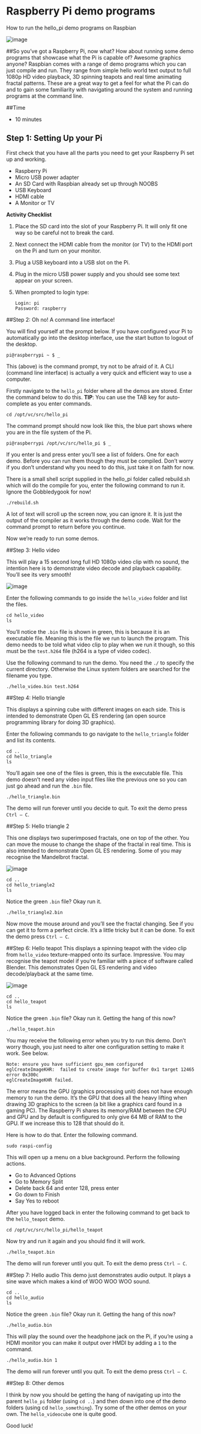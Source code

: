 Raspberry Pi demo programs 
=============
How to run the hello_pi demo programs on Raspbian

![image](./images/cover.jpg "Raspberry Pi")

##So you’ve got a Raspberry Pi, now what?
How about running some demo programs that showcase what the Pi is capable of?  Awesome graphics anyone?
Raspbian comes with a range of demo programs which you can just compile and run.  They range from simple hello world text output to full 1080p HD video playback, 3D spinning teapots and real time animating fractal patterns.
These are a great way to get a feel for what the Pi can do and to gain some familiarity with navigating around the system and running programs at the command line.

##Time
* 10 minutes

## Step 1: Setting Up your Pi
First check that you have all the parts you need to get your Raspberry Pi set up and working.

- Raspberry Pi
- Micro USB power adapter
- An SD Card with Raspbian already set up through NOOBS
- USB Keyboard
- HDMI cable
- A Monitor or TV

**Activity Checklist**

1.	Place the SD card into the slot of your Raspberry Pi. It will only fit one way so be careful not to break the card. 
2.	Next connect the HDMI cable from the monitor (or TV) to the HDMI port on the Pi and turn on your monitor. 
3.	Plug a USB keyboard into a USB slot on the Pi.
4.	Plug in the micro USB power supply and you should see some text appear on your screen.
5.	When prompted to login type:

	```
	Login: pi
	Password: raspberry
	```

##Step 2: Oh no! A command line interface!

You will find yourself at the prompt below.  If you have configured your Pi to automatically go into the desktop interface, use the start button to logout of the desktop.

`pi@raspberrypi ~ $ _`

This (above) is the command prompt, try not to be afraid of it.  A CLI (command line interface) is actually a very quick and efficient way to use a computer.

Firstly navigate to the `hello_pi` folder where all the demos are stored.  Enter the command below to do this.  **TIP**: You can use the TAB key for auto-complete as you enter commands.

`cd /opt/vc/src/hello_pi`

The command prompt should now look like this, the blue part shows where you are in the file system of the Pi.

`pi@raspberrypi /opt/vc/src/hello_pi $ _`

If you enter ls and press enter you’ll see a list of folders.  One for each demo.  Before you can run them though they must be compiled.  Don’t worry if you don’t understand why you need to do this, just take it on faith for now.

There is a small shell script supplied in the hello_pi folder called rebuild.sh which will do the compile for you, enter the following command to run it.  Ignore the Gobbledygook for now!

`./rebuild.sh`

A lot of text will scroll up the screen now, you can ignore it.  It is just the output of the compiler as it works through the demo code.  Wait for the command prompt to return before you continue.

Now we’re ready to run some demos.

##Step 3: Hello video

This will play a 15 second long full HD 1080p video clip with no sound, the intention here is to demonstrate video decode and playback capability.  You’ll see its very smooth!

![image](./images/bbb.jpg "Big Buck Bunny")
 
Enter the following commands to go inside the `hello_video` folder and list the files.

```
cd hello_video
ls
```

You’ll notice the `.bin` file is shown in green, this is because it is an executable file.  Meaning this is the file we run to launch the program.  This demo needs to be told what video clip to play when we run it though, so this must be the `test.h264` file (h264 is a type of video codec).

Use the following command to run the demo. You need the `./` to specify the current directory.  Otherwise the Linux system folders are searched for the filename you type.

`./hello_video.bin test.h264`

##Step 4: Hello triangle

This displays a spinning cube with different images on each side.  This is intended to demonstrate Open GL ES rendering (an open source programming library for doing 3D graphics).

Enter the following commands to go navigate to the `hello_triangle` folder and list its contents.

```
cd ..
cd hello_triangle
ls
```

You’ll again see one of the files is green, this is the executable file.  This demo doesn’t need any video input files like the previous one so you can just go ahead and run the `.bin` file.

`./hello_triangle.bin`

The demo will run forever until you decide to quit.  To exit the demo press `Ctrl – C`.

##Step 5: Hello triangle 2

This one displays two superimposed fractals, one on top of the other.  You can move the mouse to change the shape of the fractal in real time.  This is also intended to demonstrate Open GL ES rendering.  Some of you may recognise the Mandelbrot fractal.

![image](./images/mandelbrot.jpg "Big Buck Bunny")

```
cd ..
cd hello_triangle2
ls
```

Notice the green `.bin` file?  Okay run it.

`./hello_triangle2.bin`

Now move the mouse around and you’ll see the fractal changing.  See if you can get it to form a perfect circle.  It’s a little tricky but it can be done.  To exit the demo press `Ctrl – C`.

##Step 6: Hello teapot
This displays a spinning teapot with the video clip from `hello_video` texture-mapped onto its surface.  Impressive.  You may recognise the teapot model if you’re familiar with a piece of software called Blender.  This demonstrates Open GL ES rendering and video decode/playback at the same time.

![image](./images/teapot.jpg "Tea Pot")

```
cd ..
cd hello_teapot
ls
```

Notice the green `.bin` file?  Okay run it.  Getting the hang of this now?

`./hello_teapot.bin`

You may receive the following error when you try to run this demo.  Don’t worry though, you just need to alter one configuration setting to make it work.  See below.

```
Note: ensure you have sufficient gpu_mem configured
eglCreateImageKHR:  failed to create image for buffer 0x1 target 12465 error 0x300c
eglCreateImageKHR failed.
```

The error means the GPU (graphics processing unit) does not have enough memory to run the demo.  It’s the GPU that does all the heavy lifting when drawing 3D graphics to the screen (a bit like a graphics card found in a gaming PC).  The Raspberry Pi shares its memory/RAM between the CPU and GPU and by default is configured to only give 64 MB of RAM to the GPU.  If we increase this to 128 that should do it.

Here is how to do that.  Enter the following command.

`sudo raspi-config`

This will open up a menu on a blue background.  Perform the following actions.
* Go to Advanced Options
* Go to Memory Split
* Delete back 64 and enter 128, press enter
* Go down to Finish
* Say Yes to reboot

After you have logged back in enter the following command to get back to the `hello_teapot` demo.

`cd /opt/vc/src/hello_pi/hello_teapot`

Now try and run it again and you should find it will work.

`./hello_teapot.bin`

The demo will run forever until you quit. To exit the demo press `Ctrl – C`. 

##Step 7: Hello audio
This demo just demonstrates audio output.  It plays a sine wave which makes a kind of WOO WOO WOO sound.

```
cd ..
cd hello_audio
ls
```

Notice the green `.bin` file?  Okay run it.  Getting the hang of this now?

`./hello_audio.bin`

This will play the sound over the headphone jack on the Pi, if you’re using a HDMI monitor you can make it output over HMDI by adding a `1` to the command.

`./hello_audio.bin 1`

The demo will run forever until you quit. To exit the demo press `Ctrl – C`.

##Step 8: Other demos

I think by now you should be getting the hang of navigating up into the parent `hello_pi` folder (using `cd ..`) and then down into one of the demo folders (using cd `hello_something`).  Try some of the other demos on your own.  The `hello_videocube` one is quite good.

Good luck!
